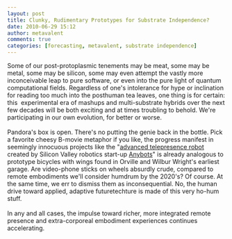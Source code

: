 ```yaml
---
layout: post
title: Clunky, Rudimentary Prototypes for Substrate Independence?
date: 2010-06-29 15:12
author: metavalent
comments: true
categories: [forecasting, metavalent, substrate independence]
---
```

Some of our post-protoplasmic tenements may be meat, some may be metal, some may be silicon, some may even attempt the vastly more inconceivable leap to pure software, or even into the pure light of quantum computational fields. Regardless of one's intolerance for hype or inclination for reading too much into the posthuman tea leaves, one thing is for certain: this &nbsp;experimental era of mashups and multi-substrate hybrids over the next few decades will be both exciting and at times troubling to behold. We're participating in our own evolution, for better or worse.<br /><br />Pandora's box is open. There's no putting the genie back in the bottle. Pick a favorite cheesy B-movie metaphor if you like, the progress manifest in seemingly innocuous projects like the "<a href="https://goo.gl/xF9s" target="_blank">advanced telepresence robot</a> created by Silicon Valley robotics start-up <a href="https://www.anybots.com" target="_blank">Anybots</a>" is already analogous to prototype bicycles with wings found in Orville and Wilbur Wright's earliest garage. Are video-phone sticks on wheels absurdly&nbsp;crude, compared to remote embodiments we'll consider humdrum by the 2020's? Of course. At the same time, we err to dismiss them as inconsequential. No, the human drive toward applied, adaptive futuretechture is made of this very ho-hum stuff.<br /><br />In any and all cases, the impulse toward richer, more integrated remote presence and extra-corporeal embodiment experiences continues accelerating.
